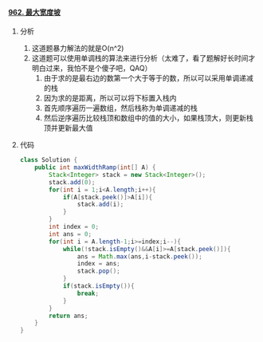 #### [962. 最大宽度坡](https://leetcode-cn.com/problems/maximum-width-ramp/)

1. 分析

   1. 这道题暴力解法的就是O(n^2)
   2. 这道题可以使用单调栈的算法来进行分析（太难了，看了题解好长时间才明白过来，我怕不是个傻子吧，QAQ）
      1. 由于求的是最右边的数第一个大于等于的数，所以可以采用单调递减的栈
      2. 因为求的是距离，所以可以将下标置入栈内
      3. 首先顺序遍历一遍数组，然后栈称为单调递减的栈
      4. 然后逆序遍历比较栈顶和数组中的值的大小，如果栈顶大，则更新栈顶并更新最大值

2. 代码

   ```java
   class Solution {
       public int maxWidthRamp(int[] A) {
           Stack<Integer> stack = new Stack<Integer>();
           stack.add(0);
           for(int i = 1;i<A.length;i++){
               if(A[stack.peek()]>A[i]){
                   stack.add(i);
               }
           }
           int index = 0;
           int ans = 0;
           for(int i = A.length-1;i>=index;i--){
               while(!stack.isEmpty()&&A[i]>=A[stack.peek()]){
                   ans = Math.max(ans,i-stack.peek());
                   index = ans;
                   stack.pop();
               }
               if(stack.isEmpty()){
                   break;
               }
           }
           return ans;
       }
   }
   ```

   

